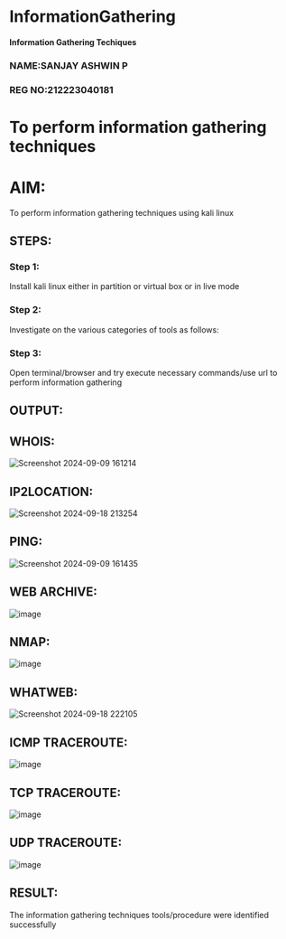 # InformationGathering
#### Information Gathering Techiques
### NAME:SANJAY ASHWIN P
### REG NO:212223040181

# To perform information gathering techniques

# AIM:

To perform information gathering techniques using kali linux 

## STEPS:

### Step 1:

Install kali linux either in partition or virtual box or in live mode

### Step 2:

Investigate on the various categories of tools as follows:

### Step 3:
Open terminal/browser and try execute necessary commands/use url to perform information gathering



## OUTPUT:

## WHOIS:

![Screenshot 2024-09-09 161214](https://github.com/user-attachments/assets/7b26a773-a5b6-4b85-b65d-f0c2b48c97c1)




## IP2LOCATION:

![Screenshot 2024-09-18 213254](https://github.com/user-attachments/assets/d2f0275d-6e00-454c-bac7-78c11e7a9fec)


## PING:

![Screenshot 2024-09-09 161435](https://github.com/user-attachments/assets/5fa357bc-0d14-400c-9e05-8917c793ce07)


## WEB ARCHIVE:

![image](https://github.com/user-attachments/assets/d1f96a41-2fbe-43b8-b467-7453eceb30c0)


## NMAP:

![image](https://github.com/user-attachments/assets/47fb99fe-58b3-40c9-a024-2a35c7841d48)


## WHATWEB:

![Screenshot 2024-09-18 222105](https://github.com/user-attachments/assets/8bc7fc64-285f-4363-89b6-ac0dfb737229)

## ICMP TRACEROUTE:

![image](https://github.com/user-attachments/assets/5d426314-961f-4513-9aa1-63407981df3d)

## TCP TRACEROUTE:
![image](https://github.com/user-attachments/assets/db9bad23-1982-4f1f-a22c-26bf3d20ad6e)

## UDP TRACEROUTE:
![image](https://github.com/user-attachments/assets/938995e9-ac86-4ef3-829f-4b16bf752b01)


## RESULT:
The information gathering techniques tools/procedure were  identified successfully
